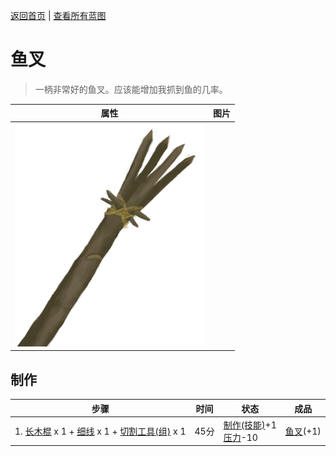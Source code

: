 [返回首页](index.md)   |  [查看所有蓝图](blueprint.md)
# 鱼叉  
> 一柄非常好的鱼叉。应该能增加我抓到鱼的几率。  
  
  属性  |   图片   
 ----  |  ----:   
   |  ![](Sprite/SpearFishing.png)   
  
## 制作  
步骤  |  时间  |  状态  |  成品  
----  |  ----  |  ----  |  ----  
1. [长木棍](StickLong.md) x 1 + [细线](CordFiber.md) x 1 + [切割工具(组)](GpTag_Cutter.md) x 1  |  45分  |  [制作(技能)](Skill_Crafting.md)+1<br>[压力](Stress.md)-10  |  [鱼叉](SpearFishing.md)(+1)  
